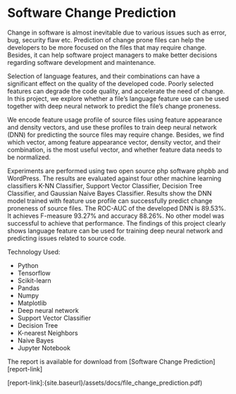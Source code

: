 # Software Change Prediction
Change in software is almost inevitable due to various issues such as error, bug, security flaw etc. Prediction of change prone files can help the developers to be more focused on the files that may require change. Besides, it can help software project managers to make better decisions regarding software development and maintenance. 

Selection of language features, and their combinations can have a significant effect on the quality of the developed code. Poorly selected features can degrade the code quality, and accelerate the need of change. In this project, we explore whether a file’s language feature use can be used together with deep neural network to predict the file’s change proneness. 

We encode feature usage profile of source files using feature appearance and density vectors, and use these profiles to train deep neural network (DNN) for predicting the source files may require change. Besides, we find which vector, among feature appearance vector, density vector, and their combination, is the most useful vector, and whether feature data needs to be
normalized.

Experiments are performed using two open source php software phpbb and WordPress. The results are evaluated against four other machine learning classifiers K-NN Classifier, Support Vector Classifier, Decision Tree Classifier, and Gaussian Naive Bayes Classifier. Results show the DNN model trained with feature use profile can successfully predict change proneness of source files. The ROC-AUC of the developed DNN is 89.53%. It achieves F-measure 93.27% and accuracy 88.26%. No other model was successful to achieve that performance. The findings of this project clearly shows language feature can be used for training deep neural network and predicting issues related to source code.

Technology Used:
* Python
* Tensorflow
* Scikit-learn
* Pandas
* Numpy
* Matplotlib
* Deep neural network
* Support Vector Classifier
* Decision Tree
* K-nearest Neighbors
* Naive Bayes
* Jupyter Notebook

The report is available for download from [Software Change Prediction][report-link]
<script src="https://gist.github.com/toashiqur/e5aee01a310e037eb620baaeecd988b5.js"></script>

[report-link]:{site.baseurl}/assets/docs/file_change_prediction.pdf)
